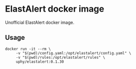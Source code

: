 # ElastAlert docker image

Unofficial ElastAlert docker image.

## Usage

```
docker run -it --rm \
     -v "$(pwd)/config.yaml:/opt/elastalert/config.yaml" \
     -v "$(pwd)/rules:/opt/elastalert/rules" \
     uphy/elastalert:0.1.30
```
